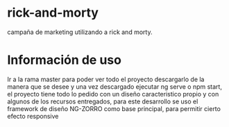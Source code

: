# rick-and-morty
campaña de marketing utilizando a rick and morty.


# Información de uso
Ir a la rama master para poder ver todo el proyecto descargarlo de la manera que se desee y una vez descargado ejecutar ng serve o npm start, el proyecto tiene todo lo pedido con un diseño caracteristico propio y con algunos de los recursos entregados,
para este desarrollo se uso el framework de diseño NG-ZORRO como base principal, para permitir cierto efecto responsive
